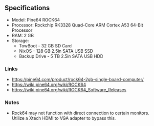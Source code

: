 ## Specifications

- Model: Pine64 ROCK64
- Processor: Rockchip RK3328 Quad-Core ARM Cortex A53 64-Bit Processor
- RAM: 2 GB
- Storage: 
  - TowBoot		- 32 GB SD Card
  - NixOS         	- 128 GB 2.5in SATA USB SSD
  - Backup Drive  - 5 TB 2.5in SATA USB HDD

### Links

- https://pine64.com/product/rock64-2gb-single-board-computer/
- https://wiki.pine64.org/wiki/ROCK64
- https://wiki.pine64.org/wiki/ROCK64_Software_Releases

### Notes

- Rock64 may not function with direct connection to certain monitors. Utilize a Xtech HDMI to VGA adapter to bypass this.

